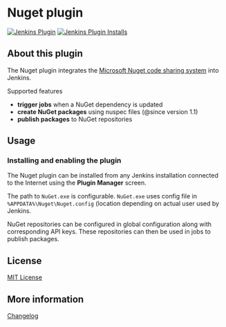 # Nuget plugin

[![Jenkins Plugin](https://img.shields.io/jenkins/plugin/v/nuget.svg)](https://plugins.jenkins.io/nuget)
[![Jenkins Plugin Installs](https://img.shields.io/jenkins/plugin/i/nuget.svg?color=blue)](https://plugins.jenkins.io/nuget)

## About this plugin

The Nuget plugin integrates the [Microsoft Nuget code sharing system](https://docs.microsoft.com/en-us/nuget/what-is-nuget) into Jenkins.

Supported features

* **trigger jobs** when a NuGet dependency is updated
* **create NuGet packages** using nuspec files (@since version 1.1)
* **publish packages** to NuGet repositories

## Usage

### Installing and enabling the plugin

The Nuget plugin can be installed from any Jenkins installation connected to the Internet using the **Plugin Manager** screen.

The path to `NuGet.exe` is configurable.
`NuGet.exe` uses config file in `%APPDATA%\Nuget\Nuget.config` (location depending on actual user used by Jenkins.

NuGet repositories can be configured in global configuration along with corresponding API keys. These repositories can then be used in jobs to publish packages.

## License

[MIT License](./LICENSE.md)

## More information

[Changelog](./CHANGELOG.md)

